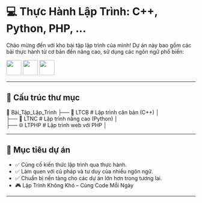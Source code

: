 # 💻 Thực Hành Lập Trình: C++, Python, PHP, ... 

Chào mừng đến với kho bài tập lập trình của mình! Dự án này bao gồm các bài thực hành từ cơ bản đến nâng cao, sử dụng các ngôn ngữ phổ biến:

<p align="left">
  <img src="https://cdn.jsdelivr.net/gh/devicons/devicon/icons/cplusplus/cplusplus-original.svg" width="40" />
  <img src="https://cdn.jsdelivr.net/gh/devicons/devicon/icons/python/python-original.svg" width="40" />
  <img src="https://cdn.jsdelivr.net/gh/devicons/devicon/icons/php/php-original.svg" width="40" />
</p>

---

## 📂 Cấu trúc thư mục
📁 Bài_Tập_Lập_Trình 
├── 📘 LTCB   # Lập trình căn bản (C++) │   
├── 🧠 LTNC   # Lập trình nâng cao (Python) │   
├── 🌐 LTPHP  # Lập trình web với PHP │   

---

## 🚀 Mục tiêu dự án

- ✅ Củng cố kiến thức lập trình qua thực hành.
- ✅ Làm quen với cú pháp và tư duy của nhiều ngôn ngữ.
- ✅ Chuẩn bị nền tảng cho các dự án lớn hơn trong tương lai.
- 🎮 Lập Trình Không Khó – Cùng Code Mỗi Ngày
---
